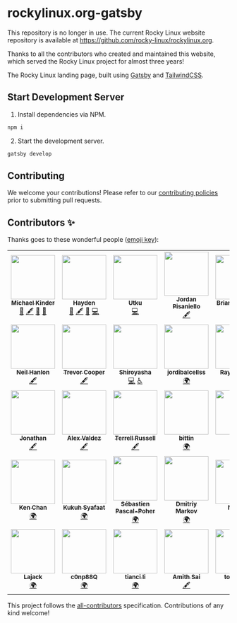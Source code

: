 # rockylinux.org-gatsby

This repository is no longer in use. The current Rocky Linux website repository is available at https://github.com/rocky-linux/rockylinux.org.

Thanks to all the contributors who created and maintained this website, which served the Rocky Linux project for almost three years!

The Rocky Linux landing page, built using [Gatsby](https://gatsbyjs.com) and [TailwindCSS](https://tailwindcss.com).

## Start Development Server

1. Install dependencies via NPM.

```bash
npm i
```

2. Start the development server.

```bash
gatsby develop
```

## Contributing

We welcome your contributions! Please refer to our [contributing policies](https://github.com/rocky-linux/rockylinux.org/blob/main/CONTRIBUTING.md) prior to submitting pull requests.

## Contributors ✨

Thanks goes to these wonderful people ([emoji key](https://allcontributors.org/docs/en/emoji-key)):

<!-- ALL-CONTRIBUTORS-LIST:START - Do not remove or modify this section -->
<!-- prettier-ignore-start -->
<!-- markdownlint-disable -->
<table>
  <tr>
    <td align="center"><a href="https://dotslash.studio"><img src="https://avatars.githubusercontent.com/u/60057409?v=4?s=100" width="100px;" alt=""/><br /><sub><b>Michael Kinder</b></sub></a><br /><a href="#design-ressonix" title="Design">🎨</a> <a href="#content-ressonix" title="Content">🖋</a> <a href="#maintenance-ressonix" title="Maintenance">🚧</a> <a href="#projectManagement-ressonix" title="Project Management">📆</a></td>
    <td align="center"><a href="https://hbjy.dev"><img src="https://avatars.githubusercontent.com/u/22327045?v=4?s=100" width="100px;" alt=""/><br /><sub><b>Hayden</b></sub></a><br /><a href="#design-hbjydev" title="Design">🎨</a> <a href="#content-hbjydev" title="Content">🖋</a> <a href="#maintenance-hbjydev" title="Maintenance">🚧</a> <a href="https://github.com/rocky-linux/rockylinux.org/commits?author=hbjydev" title="Code">💻</a></td>
    <td align="center"><a href="https://github.com/utkusaridede"><img src="https://avatars.githubusercontent.com/u/6840267?v=4?s=100" width="100px;" alt=""/><br /><sub><b>Utku</b></sub></a><br /><a href="https://github.com/rocky-linux/rockylinux.org/commits?author=utkusaridede" title="Code">💻</a></td>
    <td align="center"><a href="https://jorp.xyz"><img src="https://avatars.githubusercontent.com/u/18096435?v=4?s=100" width="100px;" alt=""/><br /><sub><b>Jordan Pisaniello</b></sub></a><br /><a href="#content-jorp" title="Content">🖋</a></td>
    <td align="center"><a href="https://resf.org"><img src="https://avatars.githubusercontent.com/u/13581364?v=4?s=100" width="100px;" alt=""/><br /><sub><b>Brian Clemens</b></sub></a><br /><a href="#content-brianclemens" title="Content">🖋</a></td>
    <td align="center"><a href="https://github.com/NebraskaCoder"><img src="https://avatars.githubusercontent.com/u/64073162?v=4?s=100" width="100px;" alt=""/><br /><sub><b>Gabriel Graves</b></sub></a><br /><a href="https://github.com/rocky-linux/rockylinux.org/commits?author=NebraskaCoder" title="Code">💻</a> <a href="#content-NebraskaCoder" title="Content">🖋</a></td>
    <td align="center"><a href="http://www.marcinwilk.eu"><img src="https://avatars.githubusercontent.com/u/5872054?v=4?s=100" width="100px;" alt=""/><br /><sub><b>Marcin Wilk</b></sub></a><br /><a href="#translation-nicrame" title="Translation">🌍</a></td>
  </tr>
  <tr>
    <td align="center"><a href="http://shrug.pw/"><img src="https://avatars.githubusercontent.com/u/680198?v=4?s=100" width="100px;" alt=""/><br /><sub><b>Neil Hanlon</b></sub></a><br /><a href="#content-NeilHanlon" title="Content">🖋</a></td>
    <td align="center"><a href="https://github.com/tcooper"><img src="https://avatars.githubusercontent.com/u/542846?v=4?s=100" width="100px;" alt=""/><br /><sub><b>Trevor Cooper</b></sub></a><br /><a href="#content-tcooper" title="Content">🖋</a></td>
    <td align="center"><a href="https://github.com/iyorozuya"><img src="https://avatars.githubusercontent.com/u/26306108?v=4?s=100" width="100px;" alt=""/><br /><sub><b>Shiroyasha</b></sub></a><br /><a href="https://github.com/rocky-linux/rockylinux.org/commits?author=iyorozuya" title="Code">💻</a> <a href="#a11y-iyorozuya" title="Accessibility">️️️️♿️</a></td>
    <td align="center"><a href="https://github.com/jordibalcellss"><img src="https://avatars.githubusercontent.com/u/57876246?v=4?s=100" width="100px;" alt=""/><br /><sub><b>jordibalcellss</b></sub></a><br /><a href="#translation-jordibalcellss" title="Translation">🌍</a></td>
    <td align="center"><a href="http://www.zhanglei.name"><img src="https://avatars.githubusercontent.com/u/438092?v=4?s=100" width="100px;" alt=""/><br /><sub><b>Ray Cheung</b></sub></a><br /><a href="#translation-zhanglei0310" title="Translation">🌍</a></td>
    <td align="center"><a href="https://github.com/mstg"><img src="https://avatars.githubusercontent.com/u/7355091?v=4?s=100" width="100px;" alt=""/><br /><sub><b>Mustafa Gezen</b></sub></a><br /><a href="https://github.com/rocky-linux/rockylinux.org/commits?author=mstg" title="Code">💻</a> <a href="#content-mstg" title="Content">🖋</a></td>
    <td align="center"><a href="https://github.com/theAdmin10"><img src="https://avatars.githubusercontent.com/u/4050697?v=4?s=100" width="100px;" alt=""/><br /><sub><b>theAdmin10</b></sub></a><br /><a href="#content-theAdmin10" title="Content">🖋</a></td>
  </tr>
  <tr>
    <td align="center"><a href="https://linuxexam.net"><img src="https://avatars.githubusercontent.com/u/10545530?v=4?s=100" width="100px;" alt=""/><br /><sub><b>Jonathan</b></sub></a><br /><a href="#content-smstong" title="Content">🖋</a></td>
    <td align="center"><a href="https://github.com/arevaldez"><img src="https://avatars.githubusercontent.com/u/43709788?v=4?s=100" width="100px;" alt=""/><br /><sub><b>Alex Valdez</b></sub></a><br /><a href="#content-arevaldez" title="Content">🖋</a></td>
    <td align="center"><a href="http://weblog.terrellrussell.com"><img src="https://avatars.githubusercontent.com/u/55238?v=4?s=100" width="100px;" alt=""/><br /><sub><b>Terrell Russell</b></sub></a><br /><a href="#content-trel" title="Content">🖋</a></td>
    <td align="center"><a href="https://github.com/bittin"><img src="https://avatars.githubusercontent.com/u/43197?v=4?s=100" width="100px;" alt=""/><br /><sub><b>bittin</b></sub></a><br /><a href="#translation-bittin" title="Translation">🌍</a></td>
    <td align="center"><a href="https://github.com/payagej"><img src="https://avatars.githubusercontent.com/u/20729061?v=4?s=100" width="100px;" alt=""/><br /><sub><b>jules</b></sub></a><br /><a href="#translation-payagej" title="Translation">🌍</a></td>
    <td align="center"><a href="http://sysdamins.ws"><img src="https://avatars.githubusercontent.com/u/3071468?v=4?s=100" width="100px;" alt=""/><br /><sub><b>Raven</b></sub></a><br /><a href="#translation-raven-kg" title="Translation">🌍</a></td>
    <td align="center"><a href="https://provider.com.tr"><img src="https://avatars.githubusercontent.com/u/80541213?v=4?s=100" width="100px;" alt=""/><br /><sub><b>Yasin YILMAZ</b></sub></a><br /><a href="#translation-ysnyilmaz" title="Translation">🌍</a></td>
  </tr>
  <tr>
    <td align="center"><a href="https://github.com/ckykenken"><img src="https://avatars.githubusercontent.com/u/26035978?v=4?s=100" width="100px;" alt=""/><br /><sub><b>Ken Chan</b></sub></a><br /><a href="#translation-ckykenken" title="Translation">🌍</a></td>
    <td align="center"><a href="https://blog.kukuh.syafaat.id/"><img src="https://avatars.githubusercontent.com/u/6271071?v=4?s=100" width="100px;" alt=""/><br /><sub><b>Kukuh Syafaat</b></sub></a><br /><a href="#translation-cho2" title="Translation">🌍</a></td>
    <td align="center"><a href="https://www.volted.net"><img src="https://avatars.githubusercontent.com/u/40760290?v=4?s=100" width="100px;" alt=""/><br /><sub><b>Sébastien Pascal-Poher</b></sub></a><br /><a href="#translation-sjpp" title="Translation">🌍</a></td>
    <td align="center"><a href="https://github.com/mds-lord"><img src="https://avatars.githubusercontent.com/u/47741367?v=4?s=100" width="100px;" alt=""/><br /><sub><b>Dmitriy Markov</b></sub></a><br /><a href="#translation-mds-lord" title="Translation">🌍</a></td>
    <td align="center"><a href="https://github.com/Norio4"><img src="https://avatars.githubusercontent.com/u/25744143?v=4?s=100" width="100px;" alt=""/><br /><sub><b>Norio4</b></sub></a><br /><a href="#translation-Norio4" title="Translation">🌍</a></td>
    <td align="center"><a href="https://github.com/sspencerwire"><img src="https://avatars.githubusercontent.com/u/4265212?v=4?s=100" width="100px;" alt=""/><br /><sub><b>sspencerwire</b></sub></a><br /><a href="#content-sspencerwire" title="Content">🖋</a></td>
    <td align="center"><a href="https://github.com/sgob1"><img src="https://avatars.githubusercontent.com/u/72509528?v=4?s=100" width="100px;" alt=""/><br /><sub><b>Marco Sgobino</b></sub></a><br /><a href="#translation-sgob1" title="Translation">🌍</a></td>
  </tr>
  <tr>
    <td align="center"><a href="https://github.com/Lajck"><img src="https://avatars.githubusercontent.com/u/9508518?v=4?s=100" width="100px;" alt=""/><br /><sub><b>Lajack</b></sub></a><br /><a href="#translation-Lajck" title="Translation">🌍</a></td>
    <td align="center"><a href="https://github.com/c0np88q"><img src="https://avatars.githubusercontent.com/u/11746146?v=4?s=100" width="100px;" alt=""/><br /><sub><b>c0np88Q</b></sub></a><br /><a href="#translation-c0np88q" title="Translation">🌍</a></td>
    <td align="center"><a href="https://github.com/jimcat8"><img src="https://avatars.githubusercontent.com/u/86754294?v=4?s=100" width="100px;" alt=""/><br /><sub><b>tianci li</b></sub></a><br /><a href="#translation-jimcat8" title="Translation">🌍</a></td>
    <td align="center"><a href="https://github.com/amithbs1"><img src="https://avatars.githubusercontent.com/u/47681946?v=4?s=100" width="100px;" alt=""/><br /><sub><b>Amith Sai</b></sub></a><br /><a href="#content-amithbs1" title="Content">🖋</a></td>
    <td align="center"><a href="https://github.com/toto6038"><img src="https://avatars.githubusercontent.com/u/50100922?v=4?s=100" width="100px;" alt=""/><br /><sub><b>toto6038</b></sub></a><br /><a href="#translation-toto6038" title="Translation">🌍</a></td>
  </tr>
</table>

<!-- markdownlint-restore -->
<!-- prettier-ignore-end -->

<!-- ALL-CONTRIBUTORS-LIST:END -->

This project follows the [all-contributors](https://github.com/all-contributors/all-contributors) specification. Contributions of any kind welcome!

